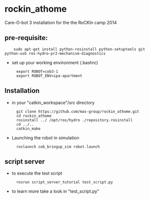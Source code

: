 rockin_athome
=============

Care-O-bot 3 installation for the the RoCKIn camp 2014

## pre-requisite:

		sudo apt-get install python-rosinstall python-setuptools git python-usb ros-hydro-pr2-mechanism-diagnostics

- set up your working environment (.bashrc)
 
		export ROBOT=cob3-1
		export ROBOT_ENV=ipa-apartment


## Installation

- in your "catkin_workspace"/src directory

		git clone https://github.com/mas-group/rockin_athome.git
		cd rockin_athome 
		rosinstall ../ /opt/ros/hydro ./repository.rosinstall
		cd ../..
		catkin_make
		
		
- Launching the robot in simulation
		
		roslaunch cob_bringup_sim robot.launch

## script server

- to execute the test script

		rosrun script_server_tutorial test_script.py 
		
- to learn more take a look in "test_script.py"
